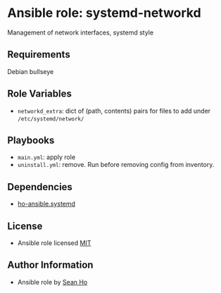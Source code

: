# Ansible role: systemd-networkd
Management of network interfaces, systemd style

## Requirements
Debian bullseye

## Role Variables
+ `networkd_extra`: dict of (path, contents) pairs for
  files to add under `/etc/systemd/network/`

## Playbooks
+ `main.yml`: apply role
+ `uninstall.yml`: remove. Run before removing config from inventory.

## Dependencies
+ [ho-ansible.systemd](https://github.com/ho-ansible/systemd)

## License
+ Ansible role licensed [MIT](LICENSE)

## Author Information
+ Ansible role by [Sean Ho](https://github.com/ho-ansible/)
